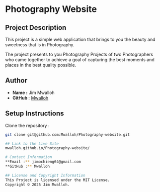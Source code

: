 # Photography Website

## Project Description
This project is a simple web application that brings to you the beauty and sweetness that is in Photography.

The project presents to you Photography Projects of two Photographers who came together to achieve a goal of capturing the best moments and places in the best quality possible.

## Author 
- **Name :** Jim Mwalloh
- **GitHub :** [Mwalloh](https://github.com/Mwalloh)

## Setup Instructions
Clone the repository :
```bash
git clone git@github.com:Mwalloh/Photography-website.git

## Link to the Live Site
mwalloh.github.io/Photography-website/

# Contact Information
**Email :** jimochieng64@gmail.com
**GitHub :** Mwalloh

## License and Copyright Information
This Project is licensed under the MIT License.
Copyright © 2025 Jim Mwalloh.
